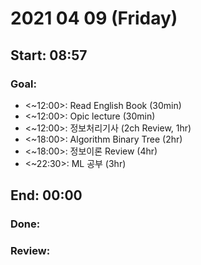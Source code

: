# 2021 04 09 (Friday)
Start: 08:57
--
### Goal:
- <~12:00>: Read English Book (30min)
- <~12:00>: Opic lecture (30min)
- <~12:00>: 정보처리기사 (2ch Review, 1hr)
- <~18:00>: Algorithm Binary Tree (2hr)
- <~18:00>: 정보이론 Review (4hr)
- <~22:30>: ML 공부 (3hr)

End: 00:00
--
### Done:

### Review:
